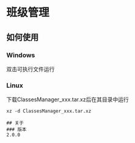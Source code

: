 # 班级管理

## 如何使用

### Windows

双击可执行文件运行

### Linux

下载ClassesManager_xxx.tar.xz后在其目录中运行
```
xz -d ClassesManager_xxx.tar.xz

## 关于
### 版本
2.0.0
